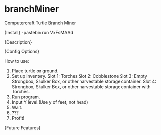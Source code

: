 # branchMiner
Computercraft Turtle Branch Miner

{Install}
-pastebin run VxFsMAAd

{Description}

{Config Options}

How to use:

1. Place turtle on ground.
2. Set up inventory.
	Slot 1: Torches
	Slot 2: Cobblestone
	Slot 3: Empty Strongbox, Shulker Box, or other harvestable storage container.
	Slot 4: Strongbox, Shulker Box, or other harvestable storage container with Torches.
3. Run program.
4. Input Y level.(Use y of feet, not head)
5. Wait.
6. ???
7. Profit!

{Future Features}
